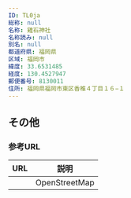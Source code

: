 ```yaml
---
ID: TL0ja
総称: null
名称: 雞石神社
名称読み: null
別名: null
都道府県: 福岡県
区域: 福岡市
緯度: 33.6531485
経度: 130.4527947
郵便番号: 8130011
住所: 福岡県福岡市東区香椎４丁目１６−１
---
```


## その他

### 参考URL

| URL | 説明          |
| --- | ------------- |
|     | OpenStreetMap |
